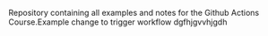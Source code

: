 Repository containing all examples and notes for the Github Actions Course.Example change to trigger workflow
dgfhjgvvhjgdh
